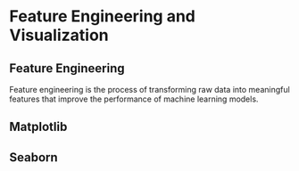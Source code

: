 # Feature Engineering and Visualization

## Feature Engineering

Feature engineering is the process of transforming raw data into meaningful features that improve the performance of machine learning models.

## Matplotlib
## Seaborn
